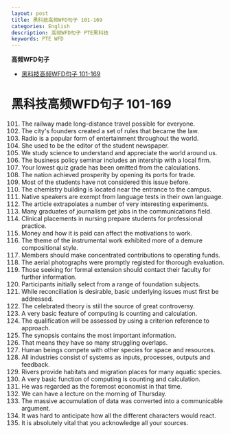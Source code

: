 ```yaml
---
layout: post
title: 黑科技高频WFD句子 101-169
categories: English
description: 高频WFD句子 PTE黑科技
keywords: PTE WFD
---
```


<!-- START doctoc generated TOC please keep comment here to allow auto update -->
<!-- DON'T EDIT THIS SECTION, INSTEAD RE-RUN doctoc TO UPDATE -->
**高频WFD句子**

- [黑科技高频WFD句子 101-169](#%E9%BB%91%E7%A7%91%E6%8A%80%E9%AB%98%E9%A2%91wfd%E5%8F%A5%E5%AD%90-101-169)

<!-- END doctoc generated TOC please keep comment here to allow auto update -->


# 黑科技高频WFD句子 101-169
101. The railway made long-distance travel possible for everyone.
102. The city's founders created a set of rules that became the law.
103. Radio is a popular form of entertainment throughout the world.
104. She used to be the editor of the student newspaper.
105. We study science to understand and appreciate the world around us.
106. The business policy seminar includes an intership with a local firm.
107. Your lowest quiz grade has been omitted from the calculations.
108. The nation achieved prosperity by opening its ports for trade.
109. Most of the students have not considered this issue before.
110. The chemistry building is located near the entrance to the campus.
111. Native speakers are exempt from language tests in their own language.
112. The article extrapolates a number of very interesting experiments.
113. Many graduates of journalism get jobs in the communications field.
114. Clinical placements in nursing prepare students for professional practice.
115. Money and how it is paid can affect the motivations to work.
116. The theme of the instrumental work exhibited more of a demure compositional style.
117. Members should make concentrated contributions to operating funds.
118. The aerial photographs were promptly registed for thorough evaluation.
119. Those seeking for formal extension should contact their faculty for further information.
120. Participants initially select from a range of foundation subjects.
121. While reconciliation is desirable, basic underlying issues must first be addressed.
122. The celebrated theory is still the source of great controversy.
123. A very basic feature of computing is counting and calculation.
124. The qualification will be assessed by using a criterion reference to approach.
125. The synopsis contains the most important information.
126. That means they have so many struggling overlaps.
127. Human beings compete with other species for space and resources.
128. All industries consist of systems as inputs, processes, outputs and feedback.
129. Rivers provide habitats and migration places for many aquatic species.
130. A very basic function of computing is counting and calculation.
131. He was regarded as the foremost economist in that time.
132. We can have a lecture on the morning of Thursday.
133. The massive accumulation of data was converted into a communicable argument.
134. It was hard to anticipate how all the different characters would react.
135. It is absolutely vital that you acknowledge all your sources.